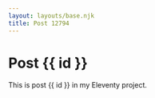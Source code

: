 ```yaml
---
layout: layouts/base.njk
title: Post 12794
---
```


# Post {{ id }}

This is post {{ id }} in my Eleventy project.
